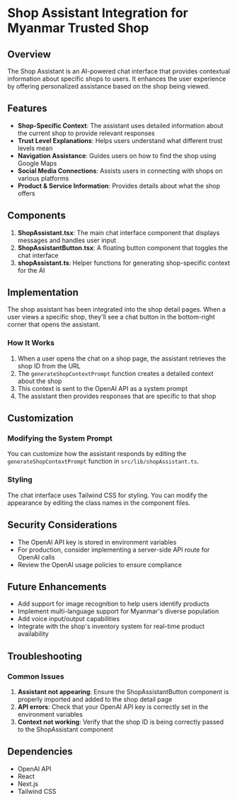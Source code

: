 # Shop Assistant Integration for Myanmar Trusted Shop

## Overview

The Shop Assistant is an AI-powered chat interface that provides contextual information about specific shops to users. It enhances the user experience by offering personalized assistance based on the shop being viewed.

## Features

- **Shop-Specific Context**: The assistant uses detailed information about the current shop to provide relevant responses
- **Trust Level Explanations**: Helps users understand what different trust levels mean
- **Navigation Assistance**: Guides users on how to find the shop using Google Maps
- **Social Media Connections**: Assists users in connecting with shops on various platforms
- **Product & Service Information**: Provides details about what the shop offers

## Components

1. **ShopAssistant.tsx**: The main chat interface component that displays messages and handles user input
2. **ShopAssistantButton.tsx**: A floating button component that toggles the chat interface
3. **shopAssistant.ts**: Helper functions for generating shop-specific context for the AI

## Implementation

The shop assistant has been integrated into the shop detail pages. When a user views a specific shop, they'll see a chat button in the bottom-right corner that opens the assistant.

### How It Works

1. When a user opens the chat on a shop page, the assistant retrieves the shop ID from the URL
2. The `generateShopContextPrompt` function creates a detailed context about the shop
3. This context is sent to the OpenAI API as a system prompt
4. The assistant then provides responses that are specific to that shop

## Customization

### Modifying the System Prompt

You can customize how the assistant responds by editing the `generateShopContextPrompt` function in `src/lib/shopAssistant.ts`.

### Styling

The chat interface uses Tailwind CSS for styling. You can modify the appearance by editing the class names in the component files.

## Security Considerations

- The OpenAI API key is stored in environment variables
- For production, consider implementing a server-side API route for OpenAI calls
- Review the OpenAI usage policies to ensure compliance

## Future Enhancements

- Add support for image recognition to help users identify products
- Implement multi-language support for Myanmar's diverse population
- Add voice input/output capabilities
- Integrate with the shop's inventory system for real-time product availability

## Troubleshooting

### Common Issues

1. **Assistant not appearing**: Ensure the ShopAssistantButton component is properly imported and added to the shop detail page
2. **API errors**: Check that your OpenAI API key is correctly set in the environment variables
3. **Context not working**: Verify that the shop ID is being correctly passed to the ShopAssistant component

## Dependencies

- OpenAI API
- React
- Next.js
- Tailwind CSS
